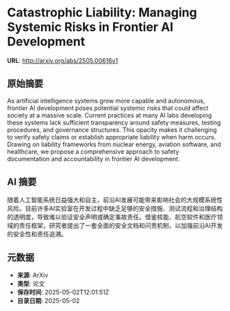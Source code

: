 # Catastrophic Liability: Managing Systemic Risks in Frontier AI Development

**URL**: http://arxiv.org/abs/2505.00616v1

## 原始摘要

As artificial intelligence systems grow more capable and autonomous, frontier
AI development poses potential systemic risks that could affect society at a
massive scale. Current practices at many AI labs developing these systems lack
sufficient transparency around safety measures, testing procedures, and
governance structures. This opacity makes it challenging to verify safety
claims or establish appropriate liability when harm occurs. Drawing on
liability frameworks from nuclear energy, aviation software, and healthcare, we
propose a comprehensive approach to safety documentation and accountability in
frontier AI development.


## AI 摘要

随着人工智能系统日益强大和自主，前沿AI发展可能带来影响社会的大规模系统性风险。目前许多AI实验室在开发过程中缺乏足够的安全措施、测试流程和治理结构的透明度，导致难以验证安全声明或确定事故责任。借鉴核能、航空软件和医疗领域的责任框架，研究者提出了一套全面的安全文档和问责机制，以加强前沿AI开发的安全性和责任追溯。

## 元数据

- **来源**: ArXiv
- **类型**: 论文
- **保存时间**: 2025-05-02T12:01:51Z
- **目录日期**: 2025-05-02
